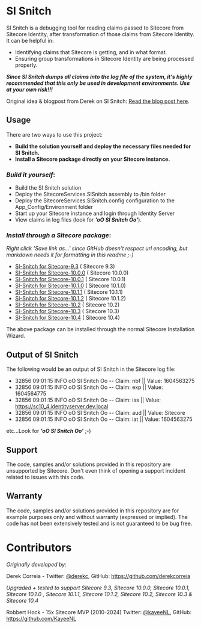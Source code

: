 # SI Snitch

SI Snitch is a debugging tool for reading claims passed to Sitecore from Sitecore Identity, after transformation of those claims from Sitecore Identity. It can be helpful in:

- Identifying claims that Sitecore is getting, and in what format.
- Ensuring group transformations in Sitecore Identity are being processed properly.

**_Since SI Snitch dumps all claims into the log file of the system, it's highly recommended that this only be used in development environments. Use at your own risk!!!_**

Original idea & blogpost from Derek on SI Snitch: [Read the blog post here](https://sitecore.derekc.net/sisnitch-small-tool-to-debug-claims-coming-out-of-sitecore-identity/).

## Usage

There are two ways to use this project:

- **Build the solution yourself and deploy the necessary files needed for SI Snitch.**
- **Install a Sitecore package directly on your Sitecore instance.**

### _Build it yourself_:

- Build the SI Snitch solution
- Deploy the SitecoreServices.SISnitch assembly to /bin folder
- Deploy the SitecoreServices.SISnitch.config configuration to the App_Config/Environment folder
- Start up your Sitecore instance and login through Identity Server
- View claims in log files (look for **_'oO SI Snitch Oo'_**).

### _Install through a Sitecore package_:

_Right click 'Save link as...' since GitHub doesn't respect url encoding, but markdown needs it for formatting in this readme ;-)_

- [SI-Snitch for Sitecore-9.3](./Sitecore%20Packages/SI-Snitch%20for%20Sitecore-9.3.zip) ( Sitecore 9.3)
- [SI-Snitch for Sitecore-10.0.0](./Sitecore%20Packages/SI-Snitch%20for%20Sitecore-10.0.0.zip) ( Sitecore 10.0.0)
- [SI-Snitch for Sitecore-10.0.1](./Sitecore%20Packages/SI-Snitch%20for%20Sitecore-10.0.1.zip) ( Sitecore 10.0.1)
- [SI-Snitch for Sitecore-10.1.0](./Sitecore%20Packages/SI-Snitch%20for%20Sitecore-10.1.0.zip) ( Sitecore 10.1.0)
- [SI-Snitch for Sitecore-10.1.1](./Sitecore%20Packages/SI-Snitch%20for%20Sitecore-10.1.1.zip) ( Sitecore 10.1.1)
- [SI-Snitch for Sitecore-10.1.2](./Sitecore%20Packages/SI-Snitch%20for%20Sitecore-10.1.2.zip) ( Sitecore 10.1.2)
- [SI-Snitch for Sitecore-10.2](./Sitecore%20Packages/SI-Snitch%20for%20Sitecore-10.2.zip) ( Sitecore 10.2)
- [SI-Snitch for Sitecore-10.3](./Sitecore%20Packages/SI-Snitch%20for%20Sitecore-10.3.zip) ( Sitecore 10.3)
- [SI-Snitch for Sitecore-10.4](./Sitecore%20Packages/SI-Snitch%20for%20Sitecore-10.4.zip) ( Sitecore 10.4)

The above package can be installed through the normal Sitecore Installation Wizard.

## Output of SI Snitch

The following would be an output of SI Snitch in the Sitecore log file:

- 32856 09:01:15 INFO oO SI Snitch Oo -- Claim: nbf || Value: 1604563275
- 32856 09:01:15 INFO oO SI Snitch Oo -- Claim: exp || Value: 1604564775
- 32856 09:01:15 INFO oO SI Snitch Oo -- Claim: iss || Value: https://sc10_4.identityserver.dev.local
- 32856 09:01:15 INFO oO SI Snitch Oo -- Claim: aud || Value: Sitecore
- 32856 09:01:15 INFO oO SI Snitch Oo -- Claim: iat || Value: 1604563275

etc...Look for **_'oO SI Snitch Oo'_** ;-)

## Support

The code, samples and/or solutions provided in this repository are unsupported by Sitecore. Don't even think of opening a support incident related to issues with this code.

## Warranty

The code, samples and/or solutions provided in this repository are for example purposes only and without warranty (expressed or implied). The code has not been extensively tested and is not guaranteed to be bug free.

# Contributors

_Originally developed by:_

Derek Correia - Twitter: [@derekc](https://twitter.com/derekc), GitHub: https://github.com/derekcorreia

_Upgraded + tested to support Sitecore 9.3, Sitecore 10.0.0, Sitecore 10.0.1, Sitecore 10.1.0 , Sitecore 10.1.1, Sitecore 10.1.2, Sitecore 10.2, Sitecore 10.3 & Sitecore 10.4_

Robbert Hock - 15x Sitecore MVP (2010-2024)
Twitter: [@kayeeNL](https://twitter.com/kayeenl), GitHub: https://github.com/KayeeNL
